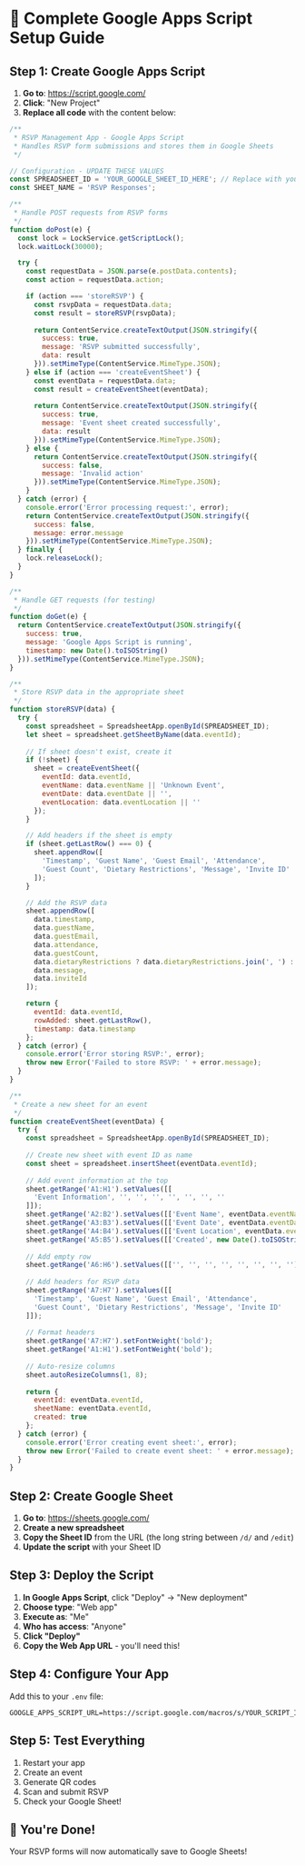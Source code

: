 # 🚀 Complete Google Apps Script Setup Guide

## Step 1: Create Google Apps Script

1. **Go to**: https://script.google.com/
2. **Click**: "New Project"
3. **Replace all code** with the content below:

```javascript
/**
 * RSVP Management App - Google Apps Script
 * Handles RSVP form submissions and stores them in Google Sheets
 */

// Configuration - UPDATE THESE VALUES
const SPREADSHEET_ID = 'YOUR_GOOGLE_SHEET_ID_HERE'; // Replace with your actual Google Sheet ID
const SHEET_NAME = 'RSVP Responses';

/**
 * Handle POST requests from RSVP forms
 */
function doPost(e) {
  const lock = LockService.getScriptLock();
  lock.waitLock(30000);

  try {
    const requestData = JSON.parse(e.postData.contents);
    const action = requestData.action;

    if (action === 'storeRSVP') {
      const rsvpData = requestData.data;
      const result = storeRSVP(rsvpData);
      
      return ContentService.createTextOutput(JSON.stringify({
        success: true,
        message: 'RSVP submitted successfully',
        data: result
      })).setMimeType(ContentService.MimeType.JSON);
    } else if (action === 'createEventSheet') {
      const eventData = requestData.data;
      const result = createEventSheet(eventData);
      
      return ContentService.createTextOutput(JSON.stringify({
        success: true,
        message: 'Event sheet created successfully',
        data: result
      })).setMimeType(ContentService.MimeType.JSON);
    } else {
      return ContentService.createTextOutput(JSON.stringify({
        success: false,
        message: 'Invalid action'
      })).setMimeType(ContentService.MimeType.JSON);
    }
  } catch (error) {
    console.error('Error processing request:', error);
    return ContentService.createTextOutput(JSON.stringify({
      success: false,
      message: error.message
    })).setMimeType(ContentService.MimeType.JSON);
  } finally {
    lock.releaseLock();
  }
}

/**
 * Handle GET requests (for testing)
 */
function doGet(e) {
  return ContentService.createTextOutput(JSON.stringify({
    success: true,
    message: 'Google Apps Script is running',
    timestamp: new Date().toISOString()
  })).setMimeType(ContentService.MimeType.JSON);
}

/**
 * Store RSVP data in the appropriate sheet
 */
function storeRSVP(data) {
  try {
    const spreadsheet = SpreadsheetApp.openById(SPREADSHEET_ID);
    let sheet = spreadsheet.getSheetByName(data.eventId);
    
    // If sheet doesn't exist, create it
    if (!sheet) {
      sheet = createEventSheet({
        eventId: data.eventId,
        eventName: data.eventName || 'Unknown Event',
        eventDate: data.eventDate || '',
        eventLocation: data.eventLocation || ''
      });
    }

    // Add headers if the sheet is empty
    if (sheet.getLastRow() === 0) {
      sheet.appendRow([
        'Timestamp', 'Guest Name', 'Guest Email', 'Attendance', 
        'Guest Count', 'Dietary Restrictions', 'Message', 'Invite ID'
      ]);
    }

    // Add the RSVP data
    sheet.appendRow([
      data.timestamp,
      data.guestName,
      data.guestEmail,
      data.attendance,
      data.guestCount,
      data.dietaryRestrictions ? data.dietaryRestrictions.join(', ') : '',
      data.message,
      data.inviteId
    ]);

    return {
      eventId: data.eventId,
      rowAdded: sheet.getLastRow(),
      timestamp: data.timestamp
    };
  } catch (error) {
    console.error('Error storing RSVP:', error);
    throw new Error('Failed to store RSVP: ' + error.message);
  }
}

/**
 * Create a new sheet for an event
 */
function createEventSheet(eventData) {
  try {
    const spreadsheet = SpreadsheetApp.openById(SPREADSHEET_ID);
    
    // Create new sheet with event ID as name
    const sheet = spreadsheet.insertSheet(eventData.eventId);
    
    // Add event information at the top
    sheet.getRange('A1:H1').setValues([[
      'Event Information', '', '', '', '', '', '', ''
    ]]);
    sheet.getRange('A2:B2').setValues([['Event Name', eventData.eventName]]);
    sheet.getRange('A3:B3').setValues([['Event Date', eventData.eventDate]]);
    sheet.getRange('A4:B4').setValues([['Event Location', eventData.eventLocation]]);
    sheet.getRange('A5:B5').setValues([['Created', new Date().toISOString()]]);
    
    // Add empty row
    sheet.getRange('A6:H6').setValues([['', '', '', '', '', '', '', '']]);
    
    // Add headers for RSVP data
    sheet.getRange('A7:H7').setValues([[
      'Timestamp', 'Guest Name', 'Guest Email', 'Attendance', 
      'Guest Count', 'Dietary Restrictions', 'Message', 'Invite ID'
    ]]);
    
    // Format headers
    sheet.getRange('A7:H7').setFontWeight('bold');
    sheet.getRange('A1:H1').setFontWeight('bold');
    
    // Auto-resize columns
    sheet.autoResizeColumns(1, 8);
    
    return {
      eventId: eventData.eventId,
      sheetName: eventData.eventId,
      created: true
    };
  } catch (error) {
    console.error('Error creating event sheet:', error);
    throw new Error('Failed to create event sheet: ' + error.message);
  }
}
```

## Step 2: Create Google Sheet

1. **Go to**: https://sheets.google.com/
2. **Create a new spreadsheet**
3. **Copy the Sheet ID** from the URL (the long string between `/d/` and `/edit`)
4. **Update the script** with your Sheet ID

## Step 3: Deploy the Script

1. **In Google Apps Script**, click "Deploy" → "New deployment"
2. **Choose type**: "Web app"
3. **Execute as**: "Me"
4. **Who has access**: "Anyone"
5. **Click "Deploy"**
6. **Copy the Web App URL** - you'll need this!

## Step 4: Configure Your App

Add this to your `.env` file:
```
GOOGLE_APPS_SCRIPT_URL=https://script.google.com/macros/s/YOUR_SCRIPT_ID/exec
```

## Step 5: Test Everything

1. Restart your app
2. Create an event
3. Generate QR codes
4. Scan and submit RSVP
5. Check your Google Sheet!

## 🎉 You're Done!

Your RSVP forms will now automatically save to Google Sheets!
